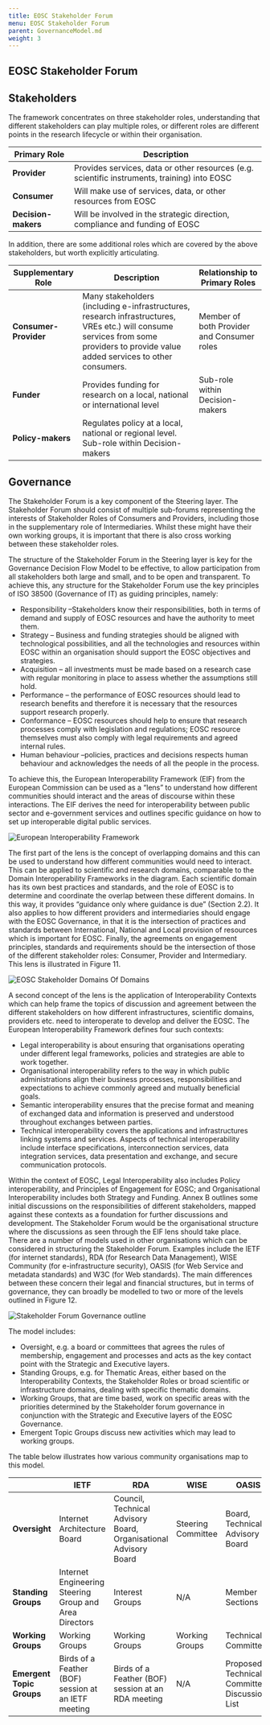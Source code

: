 ```yaml
---
title: EOSC Stakeholder Forum
menu: EOSC Stakeholder Forum
parent: GovernanceModel.md
weight: 3
---
```


EOSC Stakeholder Forum
----------------------

## Stakeholders

The framework concentrates on three stakeholder roles, understanding that different stakeholders can play multiple roles, or different roles are different points in the research lifecycle or within their organisation.

| Primary Role| Description |
|-------------|-------------|
| **Provider** | Provides services, data or other resources (e.g. scientific instruments, training) into EOSC |
| **Consumer** | Will make use of services, data, or other resources from EOSC |
| **Decision-makers** | Will be involved in the strategic direction, compliance and funding of EOSC |

In addition, there are some additional roles which are covered by the above stakeholders, but worth explicitly articulating.

| Supplementary Role | Description | Relationship to Primary Roles |
|--------------------|-------------|-------------------------------|
| **Consumer-Provider** | Many stakeholders (including e-infrastructures, research infrastructures, VREs etc.) will consume services from some providers to provide value added services to other consumers. | Member of both Provider and Consumer roles |
| **Funder** | Provides funding for research on a local, national or international level | Sub-role within Decision-makers |
| **Policy-makers** | Regulates policy at a local, national or regional level.	Sub-role within Decision-makers |

## Governance
The Stakeholder Forum is a key component of the Steering layer.  The Stakeholder Forum should consist of multiple sub-forums representing the interests of Stakeholder Roles of Consumers and Providers, including those in the supplementary role of Intermediaries. Whilst these might have their own working groups, it is important that there is also cross working between these stakeholder roles.

The structure of the Stakeholder Forum in the Steering layer is key for the Governance Decision Flow Model to be effective, to allow participation from all stakeholders both large and small, and to be open and transparent. To achieve this, any structure for the Stakeholder Forum use the key principles of ISO 38500 (Governance of IT)  as guiding principles, namely:
* Responsibility –Stakeholders know their responsibilities, both in terms of demand and supply of EOSC resources and have the authority to meet them.
* Strategy – Business and funding strategies should be aligned with technological possibilities, and all the technologies and resources within EOSC within an organisation should support the EOSC objectives and strategies.
* Acquisition – all investments must be made based on a research case with regular monitoring in place to assess whether the assumptions still hold.
* Performance – the performance of EOSC resources should lead to research benefits and therefore it is necessary that the resources support research properly.
* Conformance – EOSC resources should help to ensure that research processes comply with legislation and regulations; EOSC resource themselves must also comply with legal requirements and agreed internal rules.
* Human behaviour –policies, practices and decisions respects human behaviour and acknowledges the needs of all the people in the process.

To achieve this, the European Interoperability Framework  (EIF) from the European Commission can be used as a “lens” to understand how different communities should interact and the areas of discourse within these interactions. The EIF derives the need for interoperability between public sector and e-government services and  outlines specific guidance on how to set up interoperable digital public services. 

![European Interoperability Framework](assets/EuropeanInteroperabilityFramework.png)
 
The first part of the lens is the concept of overlapping domains and this can be used to understand how different communities would need to interact. This can be applied to scientific and research domains, comparable to the Domain Interoperability Frameworks in the diagram. Each scientific domain has its own best practices and standards, and the role of EOSC is to determine and coordinate the overlap between these different domains. In this way, it provides “guidance only where guidance is due” (Section 2.2). It also applies to how different providers and intermediaries should engage with the EOSC Governance, in that it is the intersection of practices and standards between International, National and Local provision of resources which is important for EOSC. Finally, the agreements on engagement principles, standards and requirements should be the intersection of those of the different stakeholder roles: Consumer, Provider and Intermediary. This lens is illustrated in Figure 11.

![EOSC Stakeholder Domains Of Domains](assets/EOSCStakeholderDomainsOfDomains.png)
 
A second concept of the lens is the application of Interoperability Contexts which can help frame the topics of discussion and agreement between the different stakeholders on how different infrastructures, scientific domains, providers etc. need to interoperate to develop and deliver the EOSC. The European Interoperability Framework defines four such contexts:
* Legal interoperability is about ensuring that organisations operating under different legal frameworks, policies and strategies are able to work together.
* Organisational interoperability refers to the way in which public administrations align their business processes, responsibilities and expectations to achieve commonly agreed and mutually beneficial goals.
* Semantic interoperability ensures that the precise format and meaning of exchanged data and information is preserved and understood throughout exchanges between parties.
* Technical interoperability covers   the   applications   and   infrastructures   linking   systems   and   services.  Aspects of technical interoperability include interface specifications, interconnection services, data integration services, data presentation and exchange, and secure communication protocols.

Within the context of EOSC, Legal Interoperability also includes Policy interoperability, and Principles of Engagement for EOSC; and Organisational Interoperability includes both Strategy and Funding. Annex B outlines some initial discussions on the responsibilities of different stakeholders, mapped against these contexts as a foundation for further discussions and development.
The Stakeholder Forum would be the organisational structure where the discussions as seen through the EIF lens should take place. There are a number of models used in other organisations which can be considered in structuring the Stakeholder Forum. Examples include the IETF  (for internet standards), RDA  (for Research Data Management), WISE Community  (for e-infrastructure security), OASIS  (for Web Service and metadata standards) and W3C  (for Web standards). The main differences between these concern their legal and financial structures, but in terms of governance, they can broadly be modelled to two or more of the levels outlined in Figure 12.
 
![Stakeholder Forum Governance outline](assets/StakeholderForumGovernanceOutline.png)

The model includes:
* Oversight, e.g. a board or committees that agrees the rules of membership, engagement and processes and acts as the key contact point with the Strategic and Executive layers.
* Standing Groups, e.g. for Thematic Areas, either based on the Interoperability Contexts, the Stakeholder Roles or broad scientific or infrastructure domains, dealing with specific thematic domains. 
* Working Groups, that are time based, work on specific areas with the priorities determined by the Stakeholder forum governance in conjunction with the Strategic and Executive layers of the EOSC Governance. 
* Emergent Topic Groups discuss new activities which may lead to working groups. 

The table below illustrates how various community organisations map to this model.

|   | IETF | RDA | WISE | OASIS | W3C |
|---|------|-----|------|-------|-----|
| **Oversight** | Internet Architecture Board | Council, Technical Advisory Board, Organisational Advisory Board | Steering Committee | Board, Technical Advisory Board | Technical Architecture Group, Advisory Board |
| **Standing Groups** |	Internet Engineering Steering Group and Area Directors | Interest Groups | N/A | Member Sections | Interest Groups, Business and Community Groups |
| **Working Groups** | Working Groups | Working Groups | Working Groups | Technical Committees | Working Groups |
| **Emergent Topic Groups** | Birds of a Feather (BOF) session at an IETF meeting | Birds of a Feather (BOF) session at an RDA meeting | N/A | Proposed Technical Committee Discussion List | Discussion Lists |
